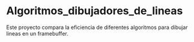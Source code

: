 # Algoritmos_dibujadores_de_lineas
Este proyecto compara la eficiencia de diferentes algoritmos para dibujar lineas en un framebuffer.
